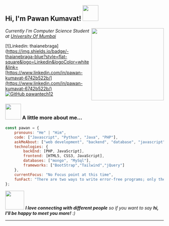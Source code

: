 <h2> Hi, I'm Pawan Kumavat! <img src="https://media.giphy.com/media/mGcNjsfWAjY5AEZNw6/giphy.gif" width="50"></h2>
<img align='right' src="https://media.giphy.com/media/ieyl9zmCjO4b4t6qoY/giphy.gif" width="230">
<p><em>Currently I'm Computer Science Student at <a href="https://mu.ac.in/">University Of Mumbai</a></em></p>


[![Linkedin: thaianebraga](https://img.shields.io/badge/-thaianebraga-blue?style=flat-square&logo=Linkedin&logoColor=white&link=[https://www.linkedin.com/in/pawan-kumavat-6742b522b/](https://www.linkedin.com/in/pawan-kumavat-6742b522b/)
[![GitHub pawantech12](https://img.shields.io/github/followers/pawantech12?label=follow&style=social)](https://github.com/pawantech12)


### <img src="https://media.giphy.com/media/VgCDAzcKvsR6OM0uWg/giphy.gif" width="50"> A little more about me...  

```javascript
const pawan = {
    pronouns: "He" | "Him",
    code: ["Javascript", "Python", "Java", "PHP"],
    askMeAbout: ["web development", "backend", "database", "javascript"],
    technologies: {
        backEnd: [PHP, JavaScript],
        frontend: [HTML5, CSS3, JavaScript],
        databases: ["mongo", "MySql"],
        frameworks: ["BootStrap","Tailwind","jQuery"]
    },
    currentFocus: "No Focus point at this time",
    funFact: "There are two ways to write error-free programs; only the third one works"
};
```

<img src="https://media.giphy.com/media/LnQjpWaON8nhr21vNW/giphy.gif" width="60"> <em><b>I love connecting with different people</b> so if you want to say <b>hi, I'll be happy to meet you more!</b> :)</em>

---
